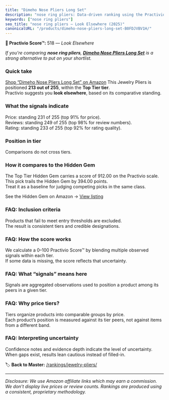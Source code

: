 ```yaml
---
title: "Dimeho Nose Pliers Long Set"
description: "nose ring pliers: Data-driven ranking using the Practivio Score™. Positioned by quality, value, demand, findability, momentum."
keywords: ["nose ring pliers"]
seo_title: "nose ring pliers — Look Elsewhere (2025)"
canonicalURL: "/products/dimeho-nose-pliers-long-set-B0FDJVBV1H/"
---
```


**🚫 Practivio Score™:** 518 — _Look Elsewhere_


*If you're comparing **nose ring pliers**, **[Dimeho Nose Pliers Long Set](https://www.amazon.com/dp/B0FDJVBV1H?tag=practivio-20)** is a strong alternative to put on your shortlist.*
### Quick take
[Shop “Dimeho Nose Pliers Long Set” on Amazon](https://www.amazon.com/dp/B0FDJVBV1H?tag=practivio-20)
This Jewelry Pliers is positioned **213 out of 255**, within the **Top Tier tier**.  
Practivio suggests you **look elsewhere**, based on its comparative standing.

### What the signals indicate
Price: standing 231 of 255 (top 91% for price).  
Reviews: standing 249 of 255 (top 98% for review numbers).  
Rating: standing 233 of 255 (top 92% for rating quality).  

### Position in tier
Comparisons do not cross tiers.

### How it compares to the Hidden Gem
The Top Tier Hidden Gem carries a score of 912.00 on the Practivio scale.  
This pick trails the Hidden Gem by 394.00 points.  
Treat it as a baseline for judging competing picks in the same class.  

See the Hidden Gem on Amazon → [View listing](https://www.amazon.com/dp/B00BOZ79UO?tag=practivio-20)

### FAQ: Inclusion criteria
Products that fail to meet entry thresholds are excluded.  
The result is consistent tiers and credible designations.

### FAQ: How the score works
We calculate a 0–100 Practivio Score™ by blending multiple observed signals within each tier.  
If some data is missing, the score reflects that uncertainty.

### FAQ: What “signals” means here
Signals are aggregated observations used to position a product among its peers in a given tier.

### FAQ: Why price tiers?
Tiers organize products into comparable groups by price.  
Each product’s position is measured against its tier peers, not against items from a different band.

### FAQ: Interpreting uncertainty
Confidence notes and evidence depth indicate the level of uncertainty.  
When gaps exist, results lean cautious instead of filled-in.


🏷️ **Back to Master:** [/rankings/jewelry-pliers/](/rankings/jewelry-pliers/)

---
_Disclosure: We use Amazon affiliate links which may earn a commission. We don’t display live prices or review counts. Rankings are produced using a consistent, proprietary methodology._

